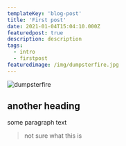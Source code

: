 ```yaml
---
templateKey: 'blog-post'
title: 'First post'
date: 2021-01-04T15:04:10.000Z
featuredpost: true
description: description
tags:
  - intro
  - firstpost
featuredimage: /img/dumpsterfire.jpg
---
```


![dumpsterfire](/img/dumpsterfire.jpg)

## another heading

some paragraph text

>not sure what this is
